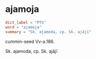 # ajamoja

``` toml
dict_label = "PTS"
word = "ajamoja"
summary = "Sk. ajamoda, cp. Sk. ajājī"
```

cummin\-seed Vv\-a.186.

Sk. ajamoda, cp. Sk. ajājī

